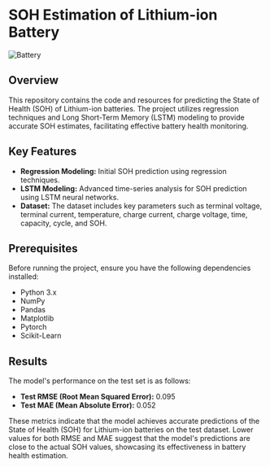 # SOH Estimation of Lithium-ion Battery

![Battery]([battery_image.jpg](https://www.canadianbatteries.com/290120-thickbox_default/37v-li-ion-5200mah-battery-fits-tp-link-tl-tr860-1924wh.jpg))

## Overview

This repository contains the code and resources for predicting the State of Health (SOH) of Lithium-ion batteries. The project utilizes regression techniques and Long Short-Term Memory (LSTM) modeling to provide accurate SOH estimates, facilitating effective battery health monitoring.

## Key Features

- **Regression Modeling:** Initial SOH prediction using regression techniques.
- **LSTM Modeling:** Advanced time-series analysis for SOH prediction using LSTM neural networks.
- **Dataset:** The dataset includes key parameters such as terminal voltage, terminal current, temperature, charge current, charge voltage, time, capacity, cycle, and SOH.

## Prerequisites

Before running the project, ensure you have the following dependencies installed:

- Python 3.x
- NumPy
- Pandas
- Matplotlib
- Pytorch
- Scikit-Learn

## Results

The model's performance on the test set is as follows:

- **Test RMSE (Root Mean Squared Error):** 0.095
- **Test MAE (Mean Absolute Error):** 0.052

These metrics indicate that the model achieves accurate predictions of the State of Health (SOH) for Lithium-ion batteries on the test dataset. Lower values for both RMSE and MAE suggest that the model's predictions are close to the actual SOH values, showcasing its effectiveness in battery health estimation.


